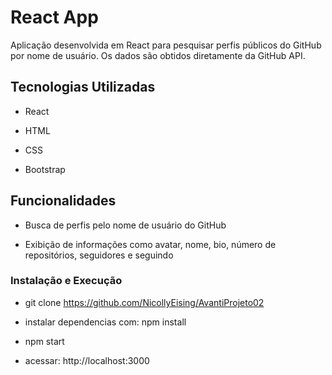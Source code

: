 # React App

Aplicação desenvolvida em React para pesquisar perfis públicos do GitHub por nome de usuário. Os dados são obtidos diretamente da GitHub API.

## Tecnologias Utilizadas

* React

* HTML

* CSS

* Bootstrap

## Funcionalidades

* Busca de perfis pelo nome de usuário do GitHub

* Exibição de informações como avatar, nome, bio, número de repositórios, seguidores e seguindo

### Instalação e Execução

* git clone https://github.com/NicollyEising/AvantiProjeto02

* instalar dependencias com: npm install

* npm start

* acessar: http://localhost:3000
